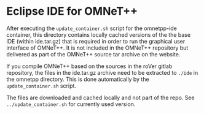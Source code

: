 # Eclipse IDE for OMNeT++

After executing the `update_container.sh` script for the omnetpp-ide container, 
this directory contains locally cached versions of the the base IDE (within ide.tar.gz)
that is required in order to run the graphical user interface of OMNeT++.
It is not included in the OMNeT++ repository but delivered as part of the
OMNeT++ source tar archive on the website. 

If you compile OMNeT++ based on the sources in the roVer gitlab repository, the
files in the ide.tar.gz archive need to be extracted to `./ide` in the omnetpp
directory. This is done automatically by the `update_container.sh` script.

The files are downloaded and cached locally and not part of the repo. 
See `../update_container.sh` for currently used version.
